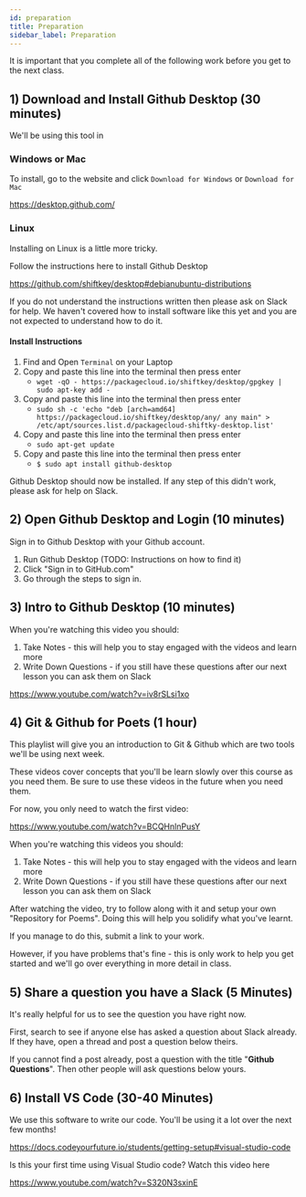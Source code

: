 ```yaml
---
id: preparation
title: Preparation
sidebar_label: Preparation
---
```


It is important that you complete all of the following work before you get to the next class.

## 1) Download and Install Github Desktop (30 minutes)

We'll be using this tool in

### Windows or Mac

To install, go to the website and click `Download for Windows` or `Download for Mac`

https://desktop.github.com/

### Linux

Installing on Linux is a little more tricky.

Follow the instructions here to install Github Desktop

https://github.com/shiftkey/desktop#debianubuntu-distributions

If you do not understand the instructions written then please ask on Slack for help. We haven't covered how to install software like this yet and you are not expected to understand how to do it.

#### Install Instructions

1. Find and Open `Terminal` on your Laptop
2. Copy and paste this line into the terminal then press enter
   - `wget -qO - https://packagecloud.io/shiftkey/desktop/gpgkey | sudo apt-key add -`
3. Copy and paste this line into the terminal then press enter
   - `sudo sh -c 'echo "deb [arch=amd64] https://packagecloud.io/shiftkey/desktop/any/ any main" > /etc/apt/sources.list.d/packagecloud-shiftky-desktop.list'`
4. Copy and paste this line into the terminal then press enter
   - `sudo apt-get update`
5. Copy and paste this line into the terminal then press enter
   - `$ sudo apt install github-desktop`

Github Desktop should now be installed. If any step of this didn't work, please ask for help on Slack.

## 2) Open Github Desktop and Login (10 minutes)

Sign in to Github Desktop with your Github account.

1. Run Github Desktop (TODO: Instructions on how to find it)
2. Click "Sign in to GitHub.com"
3. Go through the steps to sign in.

## 3) Intro to Github Desktop (10 minutes)

When you're watching this video you should:

1. Take Notes - this will help you to stay engaged with the videos and learn more
2. Write Down Questions - if you still have these questions after our next lesson you can ask them on Slack

https://www.youtube.com/watch?v=iv8rSLsi1xo

## 4) Git & Github for Poets (1 hour)

This playlist will give you an introduction to Git & Github which are two tools we'll be using next week.

These videos cover concepts that you'll be learn slowly over this course as you need them. Be sure to use these videos in the future when you need them.

For now, you only need to watch the first video:

https://www.youtube.com/watch?v=BCQHnlnPusY

When you're watching this videos you should:

1. Take Notes - this will help you to stay engaged with the videos and learn more
2. Write Down Questions - if you still have these questions after our next lesson you can ask them on Slack

After watching the video, try to follow along with it and setup your own "Repository for Poems". Doing this will help you solidify what you've learnt.

If you manage to do this, submit a link to your work.

However, if you have problems that's fine - this is only work to help you get started and we'll go over everything in more detail in class.

## 5) Share a question you have a Slack (5 Minutes)

It's really helpful for us to see the question you have right now.

First, search to see if anyone else has asked a question about Slack already. If they have, open a thread and post a question below theirs.

If you cannot find a post already, post a question with the title "**Github Questions**". Then other people will ask questions below yours.

## 6) Install VS Code (30-40 Minutes)

We use this software to write our code. You'll be using it a lot over the next few months!

https://docs.codeyourfuture.io/students/getting-setup#visual-studio-code

Is this your first time using Visual Studio code? Watch this video here

https://www.youtube.com/watch?v=S320N3sxinE
